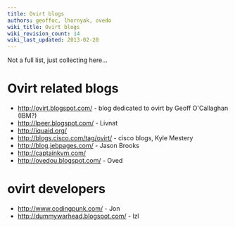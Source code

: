 ```yaml
---
title: Ovirt blogs
authors: geoffoc, lhornyak, ovedo
wiki_title: Ovirt blogs
wiki_revision_count: 14
wiki_last_updated: 2013-02-20
---
```


Not a full list, just collecting here...

# Ovirt related blogs

*   <http://ovirt.blogspot.com/> - blog dedicated to ovirt by Geoff O'Callaghan (IBM?)
*   <http://lpeer.blogspot.com/> - Livnat
*   <http://iquaid.org/>
*   <http://blogs.cisco.com/tag/ovirt/> - cisco blogs, Kyle Mestery
*   <http://blog.jebpages.com/> - Jason Brooks
*   <http://captainkvm.com/>
*   <http://ovedou.blogspot.com/> - Oved

# ovirt developers

*   <http://www.codingpunk.com/> - Jon
*   <http://dummywarhead.blogspot.com/> - lzl
